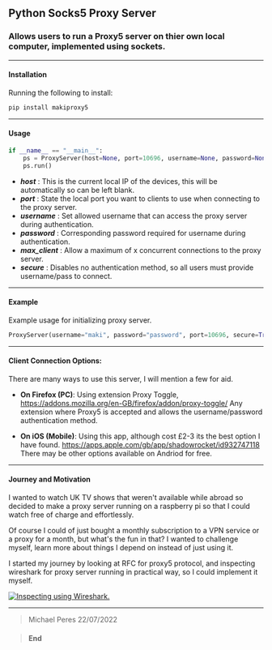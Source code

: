 ## Python Socks5 Proxy Server
### Allows users to run a Proxy5 server on thier own local computer, implemented using sockets.

----

#### Installation
Running the following to install: 
```python
pip install makiproxy5
```

----
#### Usage
```python
if __name__ == "__main__":
	ps = ProxyServer(host=None, port=10696, username=None, password=None, max_clients=3, secure=True)
	ps.run()
```

- ***host*** : This is the current local IP of the devices, this will be automatically so can be left blank.
- ***port*** : State the local port you want to clients to use when connecting to the proxy server.
- ***username*** : Set allowed username that can access the proxy server during authentication.
- ***password*** : Corresponding password required for username during authentication.
- ***max_client*** : Allow a maximum of x concurrent connections to the proxy server. 
- ***secure*** : Disables no authentication method, so all users must provide username/pass to connect.

----

#### Example
Example usage for initializing proxy server.
```python
ProxyServer(username="maki", password="password", port=10696, secure=True).run()
```

----

#### Client Connection Options:
There are many ways to use this server, I will mention a few for aid.

- **On Firefox (PC)**:
	Using extension Proxy Toggle, 
	https://addons.mozilla.org/en-GB/firefox/addon/proxy-toggle/
	Any extension where Proxy5 is accepted and allows the username/password authentication method.


- **On iOS (Mobile)**:
	Using this app, although cost £2-3 its the best option I have found.
	https://apps.apple.com/gb/app/shadowrocket/id932747118
	There may be other options available on Andriod for free.


----

#### Journey and Motivation

I wanted to watch UK TV shows that weren't available while abroad so decided to make a proxy server running on a raspberry pi so that I could watch free of charge and effortlessly.

Of course I could of just bought a monthly subscription to a VPN service or a proxy for a month, but what's the fun in that? I wanted to challenge myself, learn more about things I depend on instead of just using it.

I started my journey by looking at RFC for proxy5 protocol, and inspecting wireshark for proxy server running in practical way, so I could implement it myself.


[![Inspecting using Wireshark.](https://i.imgur.com/iE0Jmkb.png "Inspecting using Wireshark.")](https://i.imgur.com/iE0Jmkb.png "Inspecting using Wireshark.")


----
> Michael Peres 22/07/2022

> #### End